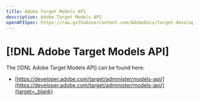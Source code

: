 ```yaml
---
title: Adobe Target Models API
description: Adobe Target Models API
openAPISpec: https://raw.githubusercontent.com/AdobeDocs/target-developers/main/src/models-api.json 
---
```


# [!DNL Adobe Target Models API]

The [!DNL Adobe Target Models API] can be found here:

* [https://developer.adobe.com/target/administer/models-api/](https://developer.adobe.com/target/administer/models-api/){target=_blank}
